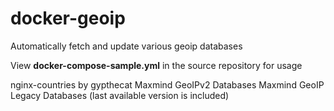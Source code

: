 # docker-geoip
Automatically fetch and update various geoip databases

View **docker-compose-sample.yml** in the source repository for usage

nginx-countries by gypthecat
Maxmind GeoIPv2 Databases
Maxmind GeoIP Legacy Databases (last available version is included)
